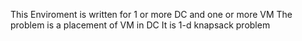This Enviroment is written for 1 or more DC and one or more  VM
The problem is a placement of VM in DC
It is 1-d knapsack problem 
